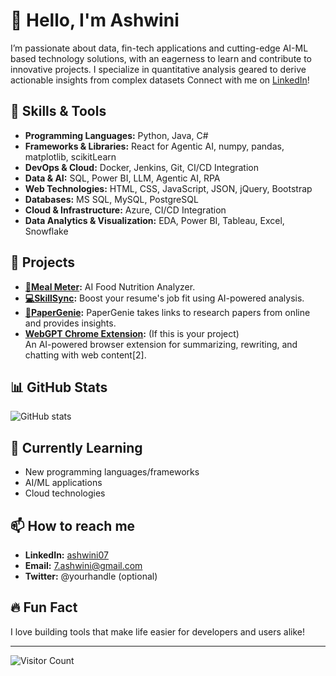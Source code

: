 # 👋 Hello, I'm Ashwini

I’m passionate about data, fin-tech applications and cutting-edge AI-ML based technology solutions, with an eagerness to learn and contribute to innovative projects. I specialize in quantitative analysis geared to derive actionable insights from complex datasets 
Connect with me on [LinkedIn](https://www.linkedin.com/in/ashwini07/)!

## 🔧 Skills & Tools

- **Programming Languages:** Python, Java, C#
- **Frameworks & Libraries:** React for Agentic AI, numpy, pandas, matplotlib, scikitLearn
- **DevOps & Cloud:** Docker, Jenkins, Git, CI/CD  Integration
- **Data & AI:** SQL, Power BI, LLM, Agentic AI, RPA
- **Web Technologies:** HTML, CSS, JavaScript, JSON, jQuery, Bootstrap
- **Databases:** MS SQL, MySQL, PostgreSQL
- **Cloud & Infrastructure:** Azure, CI/CD Integration
- **Data Analytics & Visualization:** EDA, Power BI, Tableau, Excel, Snowflake

## 🚀 Projects

- **[🍛Meal Meter](https://github.com/abhaskaran/meal_meter):** AI Food Nutrition Analyzer.
- **[💻SkillSync](https://github.com/abhaskaran/SkillSync):** Boost your resume's job fit using AI-powered analysis.
- **[📑PaperGenie](https://github.com/abhaskaran/PaperGenie):** PaperGenie takes links to research papers from online and provides insights.
- **[WebGPT Chrome Extension](https://chromewebstore.google.com/detail/webgpt-chatgpt-for-webpag/mechmfoiihmkiokjejfhemjdhganaafm):** (If this is your project)  
  An AI-powered browser extension for summarizing, rewriting, and chatting with web content[2].

## 📊 GitHub Stats

![GitHub stats](https://github-readme-stats.vercel.app/api?username=abhaskaran&show_icons=true&theme=radical)

## 🌱 Currently Learning

- New programming languages/frameworks
- AI/ML applications
- Cloud technologies

## 📫 How to reach me

- **LinkedIn:** [ashwini07](https://www.linkedin.com/in/ashwini07/)
- **Email:** 7.ashwini@gmail.com
- **Twitter:** @yourhandle (optional)

## 🔥 Fun Fact

I love building tools that make life easier for developers and users alike!

---

![Visitor Count](https://visitor-badge.glitch.me/badge?page_id=abhaskaran.abhaskaran)

